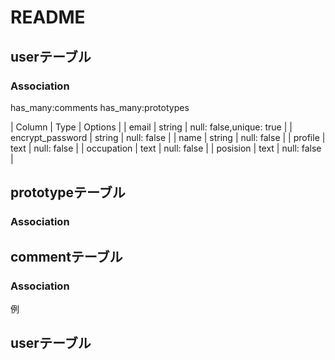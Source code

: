 # README


## userテーブル
### Association
has_many:comments
has_many:prototypes

| Column           | Type   | Options                        |
| email            | string | null: false,unique: true       |
| encrypt_password | string | null: false                    |
| name             | string | null: false                    |
| profile          | text   | null: false                    |
| occupation       | text   | null: false                    |
| posision         | text   | null: false                    |

## prototypeテーブル
### Association

## commentテーブル
### Association

例
## userテーブル
